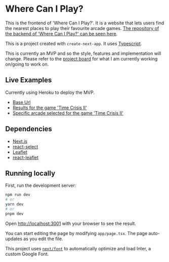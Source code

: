 # Where Can I Play?

This is the frontend of 'Where Can I Play?'. It is a website that lets users find the nearest places to play their favourite arcade games. [The repository of the backend of 'Where Can I Play?' can be seen here](https://github.com/patrickpatrickpatrick/wcip-backend-node).

This is a project created with `create-next-app`. It uses [Typescript](https://www.typescriptlang.org/).

This is currently an MVP and so the style, features and implementation will change. Please refer to the [project board](https://github.com/users/patrickpatrickpatrick/projects/1) for what I am currently working on/going to work on.

## Live Examples

Currently using Heroku to deploy the MVP.

- [Base Url](https://where-can-i-play-973eeff17911.herokuapp.com/)
- [Results for the game 'Time Crisis II'](https://where-can-i-play-973eeff17911.herokuapp.com/game/13893)
- [Specific arcade selected for the game 'Time Crisis II'](https://where-can-i-play-973eeff17911.herokuapp.com/game/13893?arcadeId=5480809514)

## Dependencies

- [Next.js](https://nextjs.org/)
- [react-select](https://github.com/JedWatson/react-select)
- [Leaflet](https://github.com/Leaflet/Leaflet)
- [react-leaflet](https://github.com/PaulLeCam/react-leaflet)

## Running locally

First, run the development server:

```bash
npm run dev
# or
yarn dev
# or
pnpm dev
```

Open [http://localhost:3001](http://localhost:3000) with your browser to see the result.

You can start editing the page by modifying `app/page.tsx`. The page auto-updates as you edit the file.

This project uses [`next/font`](https://nextjs.org/docs/basic-features/font-optimization) to automatically optimize and load Inter, a custom Google Font.

